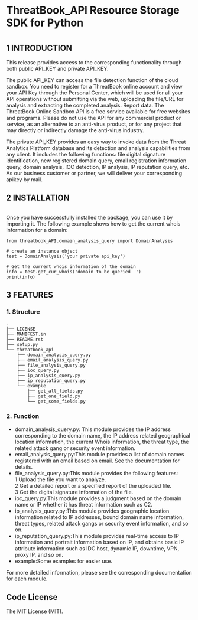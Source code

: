 # ThreatBook_API Resource Storage SDK for Python
#  #

## 1 INTRODUCTION

This release provides access to the corresponding functionality through
 both public API_KEY and private API_KEY. 

 The public API_KEY can access the file detection function of the cloud
 sandbox. You need to register for a ThreatBook online account and view
 your API Key through the Personal Center, which will be used for all your
 API operations without submitting via the web, uploading the file/URL for
 analysis and extracting the completed analysis. Report data. The
 ThreatBook Online Sandbox API is a free service available for free websites
 and programs. Please do not use the API for any commercial product or
 service, as an alternative to an anti-virus product, or for any project that
 may directly or indirectly damage the anti-virus industry.

 The private API_KEY provides an easy way to invoke data from the
Threat Analytics Platform database and its detection and analysis
capabilities from any client. It includes the following functions:
file digital signature identification, new registered domain query,
email registration information query, domain analysis, IOC detection,
IP analysis, IP reputation query, etc. As our business customer or partner,
we will deliver your corresponding apikey by mail. 


## 2 INSTALLATION 

   

``` $ pip install threatbook_API
```    
Once you have successfully installed the package, you can use it by importing it. The following example shows how to get the current whois information for a domain:
   
     
    from threatbook_API.domain_analysis_query import DomainAnalysis

    # create an instance object
    test = DomainAnalysis('your private api_key')

    # Get the current whois information of the domain
    info = test.get_cur_whois('domain to be queried  ')
    print(info)

## 3 FEATURES    
 
### 1. Structure    
	.
	├── LICENSE
	├── MANIFEST.in
	├── README.rst
	├── setup.py
	└── threatbook_api
	    ├── domain_analysis_query.py
	    ├── email_analysis_query.py
	    ├── file_analysis_query.py
	    ├── ioc_query.py
	    ├── ip_analysis_query.py
	    ├── ip_reputation_query.py
	    └── example
	        ├── get_all_fields.py
	        ├── get_one_field.py
	        └── get_some_fields.py



### 2. Function   
* domain_analysis_query.py: This module provides the IP address corresponding to the domain name, the IP address related geographical location information, the current Whois information, the threat type, the related attack gang or security event information.
* email_analysis_query.py:This module provides a list of domain names registered with an email based on email. See the documentation for details.
* file_analysis_query.py:This module provides the following features:    
	1 Upload the file you want to analyze.   
	2 Get a detailed report or a specified report of the uploaded file.   
	3 Get the digital signature information of the file.
* ioc_query.py:This module provides a judgment based on the domain name or IP whether it has threat information such as C2.
* ip_analysis_query.py:This module provides geographic location information related to IP addresses, bound domain name information, threat types, related attack gangs or security event information, and so on.
* ip_reputation_query.py:This module provides real-time access to IP information and portrait information based on IP, and obtains basic IP attribute information such as IDC host, dynamic IP, downtime, VPN, proxy IP, and so on.
* example:Some examples for easier use.
    
For more detailed information, please see the corresponding documentation for each module.

    
## Code License
The MIT License (MIT).



